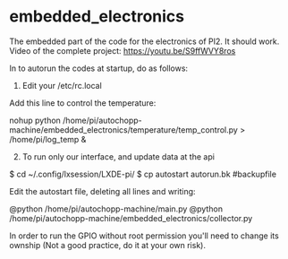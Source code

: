 # embedded_electronics
The embedded part of the code for the electronics of PI2.
It should work.
Video of the complete project: https://youtu.be/S9ffWVY8ros

In to autorun  the codes at startup, do as follows:
1. Edit your /etc/rc.local

Add this line to control the temperature:

nohup  python /home/pi/autochopp-machine/embedded_electronics/temperature/temp_control.py > /home/pi/log_temp & 

2. To run only our interface, and update data at the api

$ cd ~/.config/lxsession/LXDE-pi/
$ cp autostart autorun.bk #backupfile

Edit the autostart file, deleting all lines and writing:

@python /home/pi/autochopp-machine/main.py 
@python /home/pi/autochopp-machine/embedded_electronics/collector.py

In order to run the GPIO without root permission you'll need to 
change its ownship (Not a good practice, do it at your own risk).
